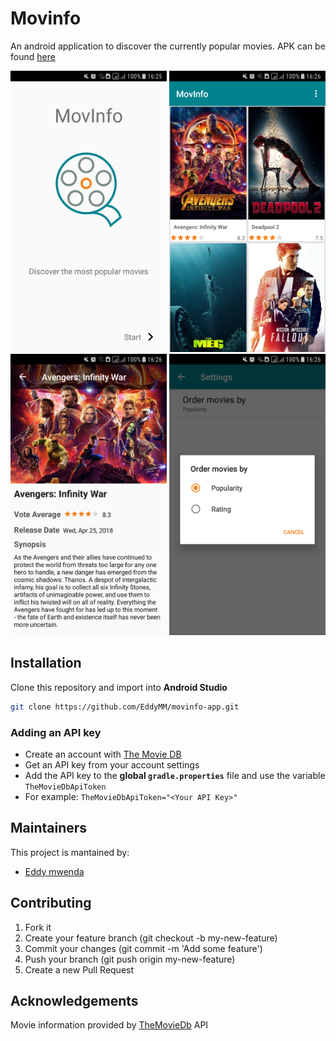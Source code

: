 # Movinfo

An android application to discover the currently popular movies.
APK can be found [here](https://github.com/EddyMM/movinfo-app/releases)

<img src="githubAssets/imgs/splash_screen.png" alt="Movie list screen" width=250 height=450 />  <img src="githubAssets/imgs/movie_list_screen.png" alt="Movie list screen" width=250 height=450 />  
<img src="githubAssets/imgs/movie_details_screen.png" alt="Movie list screen" width=250 height=450 />  <img src="githubAssets/imgs/settings_screen.png" alt="Movie list screen" width=250 height=450 />

## Installation
Clone this repository and import into **Android Studio**
```bash
git clone https://github.com/EddyMM/movinfo-app.git
```

### Adding an API key

- Create an account with [The Movie DB](https://www.themoviedb.org/)
- Get an API key from your account settings
- Add the API key to the **global `gradle.properties`** file 
and use the variable `TheMovieDbApiToken`
- For example:
`TheMovieDbApiToken="<Your API Key>"`

## Maintainers
This project is mantained by:
* [Eddy mwenda](https://github.com/EddyMM)


## Contributing

1. Fork it
2. Create your feature branch (git checkout -b my-new-feature)
3. Commit your changes (git commit -m 'Add some feature')
4. Push your branch (git push origin my-new-feature)
5. Create a new Pull Request

## Acknowledgements

Movie information provided by [TheMovieDb]((https://www.themoviedb.org/)) API